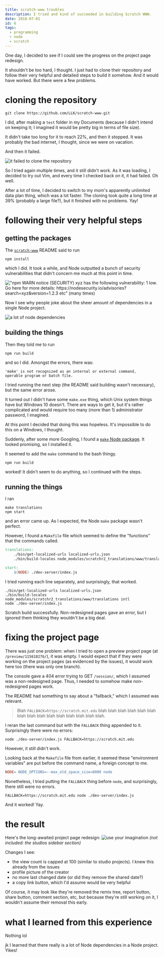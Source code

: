 ```yaml
---
title: scratch-www troubles
description: I tried and kind of succeeded in building Scratch WWW.
date: 2018-07-01
id: 6
tags:
  - programming
  - node
  - scratch
---
```

One day, I decided to see if I could see the progress on the project page redesign.

It shouldn't be too hard, I thought. I just had to clone their repository and follow their very helpful and detailed steps to build it somehow. And it would have worked. But there were a few problems.

# cloning the repository
```
git clone https://github.com/LLK/scratch-www.git
```
I did, after making a `test` folder in my Documents (because I didn't intend on keeping it; I imagined it would be pretty big in terms of file size).

It didn't take too long for it to reach 22%, and then it stopped. It was probably the bad internet, I thought, since we were on vacation.

And then it failed.

![it failed to clone the repository](../images/git-clone-fail.png "At first if you don't succeed, try try again.")

So I tried again multiple times, and it still didn't work. As it was loading, I decided to try out Vim, and every time I checked back on it, it had failed. Oh well.

After a lot of time, I decided to switch to my mom's apparently unlimited data plan thing, which was a lot faster. The cloning took quite a long time at 39% (probably a large file?), but it finished with no problems. Yay!

# following their very helpful steps
## getting the packages
The [`scratch-www`](https://github.com/LLK/scratch-www) README said to run
```
npm install
```
which I did. It took a while, and Node outputted a bunch of security vulnerabilities that didn't concern me much at this point in time.

!["npm WARN notice (SECURITY) xyz has the following vulnerability: 1 low. Go here for more details: https://nodesecurity.io/advisories?search=xyz&version=1.2.3 etc" (many times)](../images/lol-securproblems.png "Hopefully this doesn't break anything.")

Now I see why people joke about the sheer amount of dependencies in a single Node project.

![a lot of node dependencies](../images/too-many-node-dependencies.png "On the contrary, libraries in Scratch is currently a foreign concept. This may change in Scratch 3.0.")

## building the things
Then they told me to run
```
npm run build
```
and so I did. Amongst the errors, there was:
```
'make' is not recognized as an internal or external command,
operable program or batch file.
```
I tried running the next step (the README said building wasn't necessary), but the same error arose.

It turned out I didn't have some `make.exe` thing, which Unix system things have but Windows 10 doesn't. There are ways to get it, but it's rather complicated and would require too many (more than 1) administrator password, I imagined.

At this point I decided that doing this was hopeless. It's impossible to do this on a Windows, I thought.

Suddenly, after some more Googling, I found a [`make` Node package](https://www.npmjs.com/package/make). It looked promising, so I installed it.

It seemed to add the `make` command to the bash thingy.
```
npm run build
```
worked! It didn't seem to do anything, so I continued with the steps.

## running the things
I ran
```
make translations
npm start
```
and an error came up. As I expected, the Node `make` package wasn't perfect.

However, I found a `Makefile` file which seemed to define the "functions" that the commands called.
```makefile
translations:
	./bin/get-localized-urls localized-urls.json
	./bin/build-locales node_modules/scratchr2_translations/www/translations intl
```
```makefile
start:
	$(NODE) ./dev-server/index.js
```
I tried running each line separately, and surprisingly, that worked.
```
./bin/get-localized-urls localized-urls.json
./bin/build-locales node_modules/scratchr2_translations/www/translations intl
node ./dev-server/index.js
```
Scratch build successfully. Non-redesigned pages gave an error, but I ignored them thinking they wouldn't be a big deal.

# fixing the project page
There was just one problem: when I tried to open a preview project page (at `/preview/115618276/`), it was empty. I would expect that if they were working on the project pages (as evidenced by the issues), it would work here too (there was only one branch).

The console gave a 404 error trying to GET `/session/`, which I assumed was a non-redesigned page. Thus, I needed to somehow make non-redesigned pages work.

The README had something to say about a "fallback," which I assumed was relevant.

> Blah `FALLBACK=https://scratch.mit.edu` blah blah blah blah blah blah blah blah blah blah blah blah blah blah blah.

I reran the last command but with the `FALLBACK` thing appended to it. Surprisingly there were no errors:
```
node ./dev-server/index.js FALLBACK=https://scratch.mit.edu
```
However, it still didn't work.

Looking back at the `Makefile` file from earlier, it seemed these "environment variables" are put before the command name, a foreign concept to me.
```makefile
NODE= NODE_OPTIONS=--max_old_space_size=8000 node
```
Nonetheless, I tried putting the `FALLBACK` thing before `node`, and surprisingly, there still were no errors.
```
FALLBACK=https://scratch.mit.edu node ./dev-server/index.js
```
And it worked! Yay.

# the result
Here's the long-awaited project page redesign:
![use your imagination](../images/preview-project.png "The background feels brighter. But not as bright as the Discord light theme/Google Drive redesign! For some reason, people like the Google Drive redesign despite it having the same background colour as the Discord light theme.")
*(not included: the studios sidebar section)*

Changes I see:
- the view count is capped at 100 (similar to studio projects). I knew this already from the issues
- profile picture of the creator
- no more last changed date (or did they remove the shared date?)
- a copy link button, which I'd assume would be very helpful

Of course, it may look like they're removed the remix tree, report button, share button, comment section, etc, but because they're still working on it, I wouldn't assume their removal this early.

# what I learned from this experience
Nothing lol

jk I learned that there really is a lot of Node dependencies in a Node project. Yikes!
